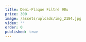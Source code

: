 ```yaml
---
title: Demi-Plaque Filtré 90u
price: 300
image: /assets/uploads/img_2184.jpg
video: ""
order: 0
published: true
---
```

